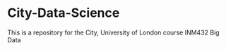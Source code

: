 # City-Data-Science

This is a repository for the City, University of London course INM432 Big Data
